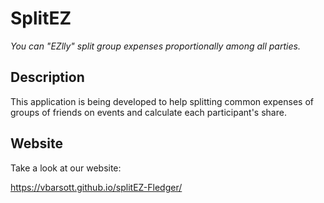 # SplitEZ

_You can "EZlly" split group expenses proportionally among all parties._

## Description

This application is being developed to help splitting common expenses of groups of friends on events and calculate each participant's share.

## Website

Take a look at our website:

https://vbarsott.github.io/splitEZ-Fledger/

